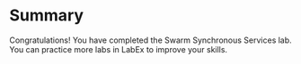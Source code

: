 # Summary

Congratulations! You have completed the Swarm Synchronous Services lab. You can practice more labs in LabEx to improve your skills.
